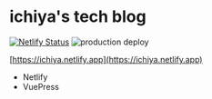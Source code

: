 # ichiya's tech blog

[![Netlify Status](https://api.netlify.com/api/v1/badges/838cfd74-c452-41e6-a1f4-386a577aa579/deploy-status)](https://app.netlify.com/sites/ichiya/deploys) ![production deploy](https://github.com/kazuya0202/blog/workflows/production%20deploy/badge.svg)

[https://ichiya.netlify.app](https://ichiya.netlify.app)

+ Netlify
+ VuePress